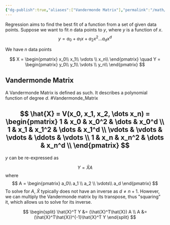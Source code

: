 ```yaml
---
{"dg-publish":true,"aliases":["Vandermonde Matrix"],"permalink":"/math/misc/regression-using-linear-algebra-for-univariate-inputs/","dgPassFrontmatter":true,"noteIcon":""}
---
```


Regression aims to find the best fit of a function from a set of given data points. Suppose we want to fit $n$ data points to $y$, where $y$ is a function of $x$.
$$
y = a_0 + a_1 x + a_2 x^2 \dots a_d x^d
$$

We have $n$ data points

$$
X = 
\begin{pmatrix}
x_0\\
x_1\\
\vdots \\
x_n\\
\end{pmatrix}
\quad 
Y = 
\begin{pmatrix}
y_0\\
y_1\\
\vdots \\
y_n\\
\end{pmatrix}
$$

## Vandermonde Matrix
A Vandermonde Matrix is defined as such. It describes a polynomial function of degree $d$. #Vandermonde_Matrix

$$
\hat{X} = V(x_0, x_1, x_2, \dots x_n) = \begin{pmatrix}
1 & x_0 & x_0^2 & \dots & x_0^d \\
1 & x_1 & x_1^2 & \dots & x_1^d \\
\vdots & \vdots & \vdots & \ddots & \vdots \\
1 & x_n & x_n^2 & \dots & x_n^d \\
\end{pmatrix}
$$
---

$y$ can be re-expressed as

$$
Y = \hat{X}A
$$
where 
$$
A = \begin{pmatrix}
a_0\\
a_1 \\
a_2 \\
\vdots\\
a_d
\end{pmatrix}
$$
To solve for $A$, $\hat{X}$ typically does not have an inverse as $d \neq n+1$. However, we can multiply the Vandermonde matrix by its transpose, thus "squaring" it, which allows us to solve for its inverse.

$$
\begin{split}
\hat{X}^T Y &= (\hat{X}^T\hat{X}) A \\
A &= (\hat{X}^T\hat{X})^{-1}\hat{X}^T Y
\end{split}
$$
